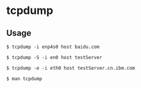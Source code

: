 # tcpdump

## Usage

    $ tcpdump -i enp4s0 host baidu.com

    $ tcpdump -S -i en0 host testServer

    $ tcpdump -e -i eth0 host testServer.cn.ibm.com

    $ man tcpdump
